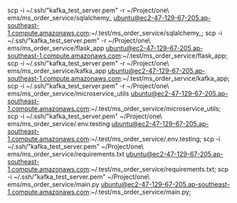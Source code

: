 scp -i ~/.ssh/"kafka_test_server.pem" -r ~/Project/one\ ems/ms_order_service/sqlalchemy_ ubuntu@ec2-47-129-67-205.ap-southeast-1.compute.amazonaws.com:~/.test/ms_order_service/sqlalchemy_;
scp -i ~/.ssh/"kafka_test_server.pem" -r ~/Project/one\ ems/ms_order_service/flask_app ubuntu@ec2-47-129-67-205.ap-southeast-1.compute.amazonaws.com:~/.test/ms_order_service/flask_app;
scp -i ~/.ssh/"kafka_test_server.pem" -r ~/Project/one\ ems/ms_order_service/kafka_app ubuntu@ec2-47-129-67-205.ap-southeast-1.compute.amazonaws.com:~/.test/ms_order_service/kafka_app;
scp -i ~/.ssh/"kafka_test_server.pem" -r ~/Project/one\ ems/ms_order_service/microservice_utils ubuntu@ec2-47-129-67-205.ap-southeast-1.compute.amazonaws.com:~/.test/ms_order_service/microservice_utils;
scp -i ~/.ssh/"kafka_test_server.pem" ~/Project/one\ ems/ms_order_service/.env.testing ubuntu@ec2-47-129-67-205.ap-southeast-1.compute.amazonaws.com:~/.test/ms_order_service/.env.testing;
scp -i ~/.ssh/"kafka_test_server.pem" ~/Project/one\ ems/ms_order_service/requirements.txt ubuntu@ec2-47-129-67-205.ap-southeast-1.compute.amazonaws.com:~/.test/ms_order_service/requirements.txt;
scp -i ~/.ssh/"kafka_test_server.pem" ~/Project/one\ ems/ms_order_service/main.py ubuntu@ec2-47-129-67-205.ap-southeast-1.compute.amazonaws.com:~/.test/ms_order_service/main.py;